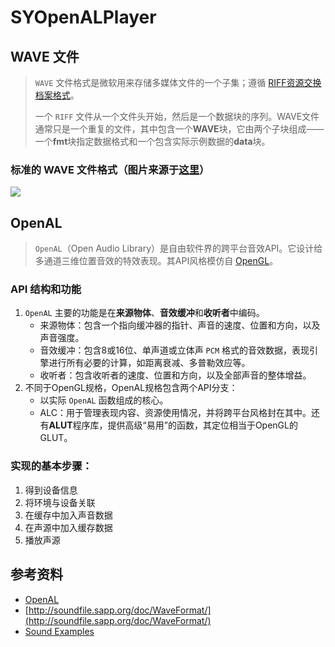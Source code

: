 # SYOpenALPlayer

## WAVE 文件

> `WAVE` 文件格式是微软用来存储多媒体文件的一个子集；遵循 [RIFF资源交换档案格式](https://zh.wikipedia.org/zh-cn/%E8%B5%84%E6%BA%90%E4%BA%A4%E6%8D%A2%E6%A1%A3%E6%A1%88%E6%A0%BC%E5%BC%8F)。
> 
> 一个 `RIFF` 文件从一个文件头开始，然后是一个数据块的序列。WAVE文件通常只是一个重复的文件，其中包含一个**WAVE**块，它由两个子块组成——一个**fmt**块指定数据格式和一个包含实际示例数据的**data**块。

### 标准的 WAVE 文件格式（图片来源于[这里](http://soundfile.sapp.org/doc/WaveFormat/)）
![](SYWavParser/wav_sound_format.gif)

## OpenAL
> `OpenAL`（Open Audio Library）是自由软件界的跨平台音效API。它设计给多通道三维位置音效的特效表现。其API风格模仿自 [OpenGL](https://zh.wikipedia.org/wiki/OpenGL)。

### API 结构和功能
1. `OpenAL` 主要的功能是在**来源物体**、**音效缓冲**和**收听者**中编码。
	- 来源物体：包含一个指向缓冲器的指针、声音的速度、位置和方向，以及声音强度。
	- 音效缓冲：包含8或16位、单声道或立体声 `PCM` 格式的音效数据，表现引擎进行所有必要的计算，如距离衰减、多普勒效应等。
	- 收听者：包含收听者的速度、位置和方向，以及全部声音的整体增益。
2. 不同于OpenGL规格，OpenAL规格包含两个API分支：
	- 以实际 `OpenAL` 函数组成的核心。
	- ALC：用于管理表现内容、资源使用情况，并将跨平台风格封在其中。还有**ALUT**程序库，提供高级“易用”的函数，其定位相当于OpenGL的GLUT。

### 实现的基本步骤：
1. 得到设备信息
2. 将环境与设备关联
3. 在缓存中加入声音数据
4. 在声源中加入缓存数据
5. 播放声源

## 参考资料
- [OpenAL](https://zh.wikipedia.org/wiki/OpenAL)
- [http://soundfile.sapp.org/doc/WaveFormat/](http://soundfile.sapp.org/doc/WaveFormat/)
- [Sound Examples](http://www.music.helsinki.fi/tmt/opetus/uusmedia/esim/index-e.html)

